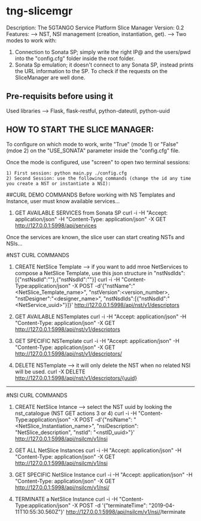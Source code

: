# tng-slicemgr
Description: The 5GTANGO Service Platform Slice Manager
Version: 0.2
Features:
--> NST, NSI management (creation, instantiation, get).
--> Two modes to work with:
1) Connection to Sonata SP; simply write the right IP@ and the users/pwd into the "config.cfg" folder inside the root folder.
2) Sonata Sp emulation; it doesn't connect to any Sonata SP, instead prints the URL information to the SP. To check if the requests on the SliceManager are well done.


## Pre-requisits before using it
Used libraries --> Flask, flask-restful, python-dateutil, python-uuid


## HOW TO START THE SLICE MANAGER:
To configure on which mode to work, write "True" (mode 1) or "False" (mdoe 2) on the "USE_SONATA" parameter inside the "config.cfg" file. 

Once the mode is configured, use "screen" to open two terminal sessions:

    1) First session: python main.py ./config.cfg
    2) Second Session: use the following commands (change the id any time you create a NST or instantiate a NSI):


##CURL DEMO COMMANDS
Before working with NS Templates and Instance, user must know available services...
1) GET AVAILABLE SERVICES from Sonata SP
curl -i -H "Accept: application/json" -H "Content-Type: application/json" -X GET http://127.0.0.1:5998/api/services

Once the services are known, the slice user can start creating NSTs and NSIs...

#NST CURL COMMANDS
1) CREATE NetSlice Template --> if you want to add mroe NetServices to compose a NetSlice Template, use this json structure in "nstNsdIds":[{"nstNsdId":"<NSuuid>"},{"nstNsdId":"<NSuuid>"}]
curl -i -H "Content-Type:application/json" -X POST -d'{"nstName":"<NetSlice_Template_name>", "nstVersion":<version_number>, "nstDesigner":"<designer_name>", "nstNsdIds":[{"nstNsdId":"<NetService_uuid>"}]}' http://127.0.0.1:5998/api/nst/v1/descriptors

2) GET AVAILABLE NSTemplates
curl -i -H "Accept: application/json" -H "Content-Type: application/json" -X GET http://127.0.0.1:5998/api/nst/v1/descriptors

3) GET SPECIFIC NSTemplate
curl -i -H "Accept: application/json" -H "Content-Type: application/json" -X GET http://127.0.0.1:5998/api/nst/v1/descriptors/<nstId>

4) DELETE NSTemplate --> it will only delete the NST when no related NSI will be used.
curl -X DELETE http://127.0.0.1:5998/api/nst/v1/descriptors/{uuid}

-----------------------------------------------------------------------------------------------
#NSI CURL COMMANDS

1) CREATE NetSlice Intance --> select the NST uuid by looking the nst_catalogue (NST GET actions 3 or 4)
curl -i -H "Content-Type:application/json" -X POST -d'{"nsiName": "<NetSlice_Instantiation_name>", "nsiDescription": "NetSlice_description", "nstId": "<nstID_uuid>"}' http://127.0.0.1:5998/api/nsilcm/v1/nsi

2) GET ALL NetSlice Instances
curl -i -H "Accept: application/json" -H "Content-Type: application/json" -X GET http://127.0.0.1:5998/api/nsilcm/v1/nsi

3) GET SPECIFIC NetSlice Instance
curl -i -H "Accept: application/json" -H "Content-Type: application/json" -X GET http://127.0.0.1:5998/api/nsilcm/v1/nsi/<nsiId>

4) TERMINATE a NetSlice Instance
curl -i -H "Content-Type:application/json" -X POST -d '{"terminateTime": "2019-04-11T10:55:30.560Z"}' http://127.0.0.1:5998/api/nsilcm/v1/nsi/<nsiId>/terminate